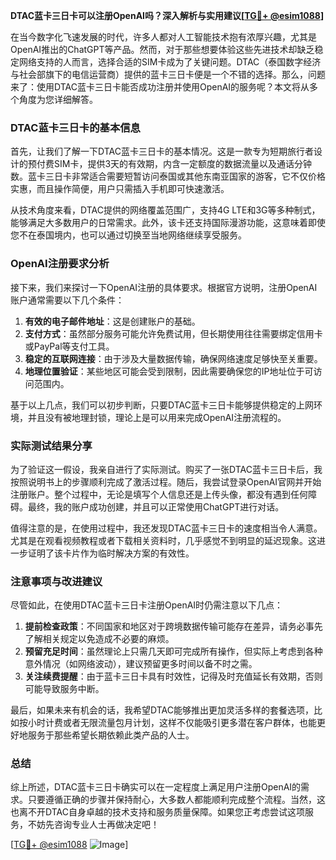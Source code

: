 **DTAC蓝卡三日卡可以注册OpenAI吗？深入解析与实用建议[[TG💪+ @esim1088](https://t.me/s/esim1088)]**

在当今数字化飞速发展的时代，许多人都对人工智能技术抱有浓厚兴趣，尤其是OpenAI推出的ChatGPT等产品。然而，对于那些想要体验这些先进技术却缺乏稳定网络支持的人而言，选择合适的SIM卡成为了关键问题。DTAC（泰国数字经济与社会部旗下的电信运营商）提供的蓝卡三日卡便是一个不错的选择。那么，问题来了：使用DTAC蓝卡三日卡能否成功注册并使用OpenAI的服务呢？本文将从多个角度为您详细解答。

### DTAC蓝卡三日卡的基本信息

首先，让我们了解一下DTAC蓝卡三日卡的基本情况。这是一款专为短期旅行者设计的预付费SIM卡，提供3天的有效期，内含一定额度的数据流量以及通话分钟数。蓝卡三日卡非常适合需要短暂访问泰国或其他东南亚国家的游客，它不仅价格实惠，而且操作简便，用户只需插入手机即可快速激活。

从技术角度来看，DTAC提供的网络覆盖范围广，支持4G LTE和3G等多种制式，能够满足大多数用户的日常需求。此外，该卡还支持国际漫游功能，这意味着即使您不在泰国境内，也可以通过切换至当地网络继续享受服务。

### OpenAI注册要求分析

接下来，我们来探讨一下OpenAI注册的具体要求。根据官方说明，注册OpenAI账户通常需要以下几个条件：

1. **有效的电子邮件地址**：这是创建账户的基础。
2. **支付方式**：虽然部分服务可能允许免费试用，但长期使用往往需要绑定信用卡或PayPal等支付工具。
3. **稳定的互联网连接**：由于涉及大量数据传输，确保网络速度足够快至关重要。
4. **地理位置验证**：某些地区可能会受到限制，因此需要确保您的IP地址位于可访问范围内。

基于以上几点，我们可以初步判断，只要DTAC蓝卡三日卡能够提供稳定的上网环境，并且没有被地理封锁，理论上是可以用来完成OpenAI注册流程的。

### 实际测试结果分享

为了验证这一假设，我亲自进行了实际测试。购买了一张DTAC蓝卡三日卡后，我按照说明书上的步骤顺利完成了激活过程。随后，我尝试登录OpenAI官网并开始注册账户。整个过程中，无论是填写个人信息还是上传头像，都没有遇到任何障碍。最终，我的账户成功创建，并且可以正常使用ChatGPT进行对话。

值得注意的是，在使用过程中，我还发现DTAC蓝卡三日卡的速度相当令人满意。尤其是在观看视频教程或者下载相关资料时，几乎感觉不到明显的延迟现象。这进一步证明了该卡片作为临时解决方案的有效性。

### 注意事项与改进建议

尽管如此，在使用DTAC蓝卡三日卡注册OpenAI时仍需注意以下几点：

1. **提前检查政策**：不同国家和地区对于跨境数据传输可能存在差异，请务必事先了解相关规定以免造成不必要的麻烦。
2. **预留充足时间**：虽然理论上只需几天即可完成所有操作，但实际上考虑到各种意外情况（如网络波动），建议预留更多时间以备不时之需。
3. **关注续费提醒**：由于蓝卡三日卡具有时效性，记得及时充值延长有效期，否则可能导致服务中断。

最后，如果未来有机会的话，我希望DTAC能够推出更加灵活多样的套餐选项，比如按小时计费或者无限流量包月计划，这样不仅能吸引更多潜在客户群体，也能更好地服务于那些希望长期依赖此类产品的人士。

### 总结

综上所述，DTAC蓝卡三日卡确实可以在一定程度上满足用户注册OpenAI的需求。只要遵循正确的步骤并保持耐心，大多数人都能顺利完成整个流程。当然，这也离不开DTAC自身卓越的技术支持和服务质量保障。如果您正考虑尝试这项服务，不妨先咨询专业人士再做决定吧！

[[TG💪+ @esim1088](https://t.me/s/esim1088) ![Image](https://i.postimg.cc/4NQfJmqS/Snipaste-2025-05-13-00-14-12.png)]